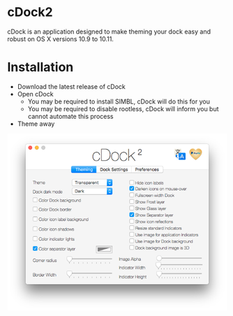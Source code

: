 # cDock2

cDock is an application designed to make theming your dock easy and robust on OS X versions 10.9 to 10.11.

# Installation

- Download the latest release of cDock
- Open cDock
    - You may be required to install SIMBL, cDock will do this for you
    - You may be required to disable rootless, cDock will inform you but cannot automate this process
- Theme away

![Preview](preview.png)